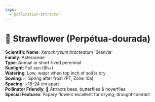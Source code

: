 ```yaml
---
tags:
  - pollination-attractor
---
```


# 🌼 Strawflower (Perpétua-dourada)

**Scientific Name**: *Xerochrysum bracteatum* 'Granvia'  
**Family**: Asteraceae  
**Type**: Annual or short-lived perennial  
**Sunlight**: Full sun (6h+)  
**Watering**: Low; water when top inch of soil is dry  
**Sowing**: ✅ Spring after frost (PT, Zone 10a)  
**Spacing**: ~18–24 cm apart  
**Pollinator Friendly**: 🐝 Attracts bees, butterflies & hoverflies  
**Special Features**: Papery flowers excellent for drying; drought-tolerant
